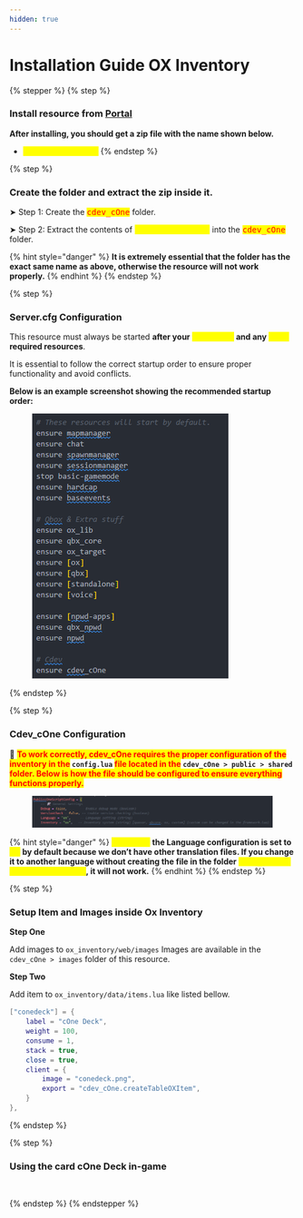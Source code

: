 ```yaml
---
hidden: true
---
```


# Installation Guide OX Inventory

{% stepper %}
{% step %}
### Install resource from [Portal](https://portal.cfx.re/assets/granted-assets)

**After installing, you should get a zip file with the name shown below.**

* <mark style="color:yellow;">cdev\_cOne.pack.zip</mark>
{% endstep %}

{% step %}
### Create the folder and extract the zip inside it.

➤ Step 1: Create the <kbd><mark style="color:red;">cdev\_cOne<mark style="color:red;"></kbd> folder.

➤ Step 2: Extract the contents of <mark style="color:yellow;">cdev\_cOne.pack.zip</mark> into the <kbd><mark style="color:red;">cdev\_cOne<mark style="color:red;"></kbd> folder.

{% hint style="danger" %}
**It is extremely essential that the folder has the exact same name as above, otherwise the resource will not work properly.**
{% endhint %}
{% endstep %}

{% step %}
### Server.cfg Configuration

This resource must always be started **after your&#x20;**<mark style="color:yellow;">**framework**</mark>**&#x20;and any&#x20;**<mark style="color:yellow;">**other**</mark>**&#x20;required resources**.

It is essential to follow the correct startup order to ensure proper functionality and avoid conflicts.

**Below is an example screenshot showing the recommended startup order:**

<div align="left"><figure><img src="../../.gitbook/assets/image (14).png" alt=""><figcaption></figcaption></figure></div>
{% endstep %}

{% step %}
### Cdev\_cOne Configuration

🚩 <mark style="color:red;">**To work correctly, cdev\_cOne requires the proper configuration of the inventory in the**</mark>**&#x20;`config.lua`&#x20;**<mark style="color:red;">**file located in the**</mark>**&#x20;`cdev_cOne > public > shared`&#x20;**<mark style="color:red;">**folder. Below is how the file should be configured to ensure everything functions properly.**</mark>

<figure><img src="../../.gitbook/assets/image (15).png" alt=""><figcaption></figcaption></figure>

{% hint style="danger" %}
<mark style="color:yellow;">**Attention:**</mark>**&#x20;the Language configuration is set to&#x20;**<mark style="color:yellow;">**EN**</mark>**&#x20;by default because we don’t have other translation files. If you change it to another language without creating the file in the folder&#x20;**<kbd><mark style="color:yellow;">**cdev\_cOne > data > languages**<mark style="color:yellow;"></kbd>**, it will not work.**
{% endhint %}
{% endstep %}

{% step %}
### Setup Item and Images inside Ox Inventory

**Step One**

Add images to `ox_inventory/web/images` Images are available in the `cdev_cOne > images` folder of this resource.

**Step Two**

Add item to `ox_inventory/data/items.lua` like listed bellow.

```lua
["conedeck"] = {
	label = "cOne Deck",
	weight = 100,
	consume = 1,
	stack = true,
	close = true,
	client = {
		image = "conedeck.png",
		export = "cdev_cOne.createTableOXItem",
	}
},
```
{% endstep %}

{% step %}
### Using the card cOne Deck in-game

<figure><img src="../../.gitbook/assets/Give Ox.gif" alt=""><figcaption></figcaption></figure>
{% endstep %}
{% endstepper %}

